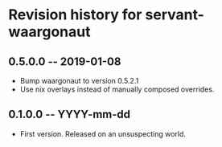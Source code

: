 # Revision history for servant-waargonaut

## 0.5.0.0 -- 2019-01-08

* Bump waargonaut to version 0.5.2.1
* Use nix overlays instead of manually composed overrides.

## 0.1.0.0 -- YYYY-mm-dd

* First version. Released on an unsuspecting world.
